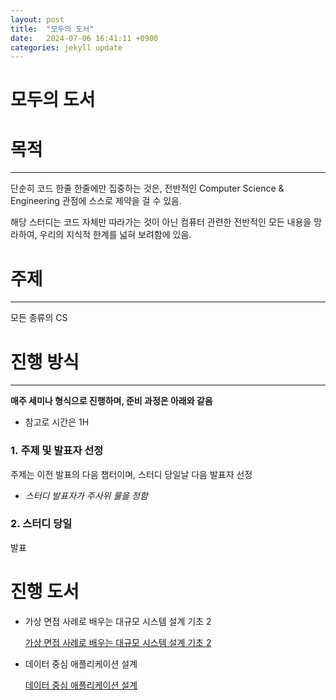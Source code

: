 ```yaml
---
layout: post
title:  "모두의 도서"
date:   2024-07-06 16:41:11 +0900
categories: jekyll update
---
```

# 모두의 도서

# 목적

---

단순히 코드 한줄 한줄에만 집중하는 것은, 전반적인 Computer Science & Engineering 관점에 스스로 제약을 걸 수 있음.

해당 스터디는 코드 자체만 따라가는 것이 아닌 컴퓨터 관련한 전반적인 모든 내용을 망라하여, 우리의 지식적 한계를 넓혀 보려함에 있음.

# 주제

---

모든 종류의 CS

# 진행 방식

---

**매주 세미나 형식으로 진행하며, 준비 과정은 아래와 같음**

- 참고로 시간은 1H

### 1. 주제 및 발표자 선정

주제는 이전 발표의 다음 챕터이며, 스터디 당일날 다음 발표자 선정

- *스터디 발표자가 주사위 룰을 정함*

### 2. 스터디 당일

발표

# 진행 도서

- 가상 면접 사례로 배우는 대규모 시스템 설계 기초 2
    
    [가상 면접 사례로 배우는 대규모 시스템 설계 기초 2](%E1%84%86%E1%85%A9%E1%84%83%E1%85%AE%E1%84%8B%E1%85%B4%20%E1%84%83%E1%85%A9%E1%84%89%E1%85%A5%2020d307eba109407896a7ddb98ce5499f/%E1%84%80%E1%85%A1%E1%84%89%E1%85%A1%E1%86%BC%20%E1%84%86%E1%85%A7%E1%86%AB%E1%84%8C%E1%85%A5%E1%86%B8%20%E1%84%89%E1%85%A1%E1%84%85%E1%85%A8%E1%84%85%E1%85%A9%20%E1%84%87%E1%85%A2%E1%84%8B%E1%85%AE%E1%84%82%E1%85%B3%E1%86%AB%20%E1%84%83%E1%85%A2%E1%84%80%E1%85%B2%E1%84%86%E1%85%A9%20%E1%84%89%E1%85%B5%E1%84%89%E1%85%B3%E1%84%90%E1%85%A6%E1%86%B7%20%E1%84%89%E1%85%A5%E1%86%AF%E1%84%80%E1%85%A8%20%E1%84%80%20a7fba7db21ea400ab2e3af076365fd0d.csv)
    
- 데이터 중심 애플리케이션 설계
    
    [데이터 중심 애플리케이션 설계](%E1%84%86%E1%85%A9%E1%84%83%E1%85%AE%E1%84%8B%E1%85%B4%20%E1%84%83%E1%85%A9%E1%84%89%E1%85%A5%2020d307eba109407896a7ddb98ce5499f/%E1%84%83%E1%85%A6%E1%84%8B%E1%85%B5%E1%84%90%E1%85%A5%20%E1%84%8C%E1%85%AE%E1%86%BC%E1%84%89%E1%85%B5%E1%86%B7%20%E1%84%8B%E1%85%A2%E1%84%91%E1%85%B3%E1%86%AF%E1%84%85%E1%85%B5%E1%84%8F%E1%85%A6%E1%84%8B%E1%85%B5%E1%84%89%E1%85%A7%E1%86%AB%20%E1%84%89%E1%85%A5%E1%86%AF%E1%84%80%E1%85%A8%20a18a6da34379452f9bd87088943b4ee8.csv)